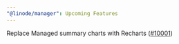 ```yaml
---
"@linode/manager": Upcoming Features
---
```


Replace Managed summary charts with Recharts ([#10001](https://github.com/linode/manager/pull/10001))
